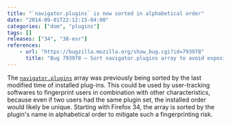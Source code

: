 ```yaml
---
title: "`navigator.plugins` is now sorted in alphabetical order"
date: "2014-09-01T22:12:15-04:00"
categories: ["dom", "plugins"]
tags: []
releases: ["34", "38-esr"]
references:
    - url: "https://bugzilla.mozilla.org/show_bug.cgi?id=793978"
      title: "Bug 793978 – Sort navigator.plugins array to avoid exposing user-identifying plugin file order"
---
```

The [`navigator.plugins`](https://developer.mozilla.org/docs/Web/API/navigator.plugins) array was previously being sorted by the last modified time of installed plug-ins. This could be used by user-tracking softwares to fingerprint users in combination with other characteristics, because even if two users had the same plugin set, the installed order would likely be unique. Starting with Firefox 34, the array is sorted by the plugin's name in alphabetical order to mitigate such a fingerprinting risk.
